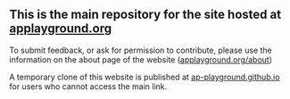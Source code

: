 ## This is the main repository for the site hosted at [applayground.org](https://applayground.org)

To submit feedback, or ask for permission to contribute, please use the information on the about page of the website ([applayground.org/about](https://applayground.org/about))

A temporary clone of this website is published at [ap-playground.github.io](https://ap-playground.github.io) for users who cannot access the main link.

